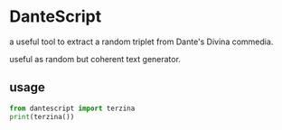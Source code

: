 # DanteScript

a useful tool to extract a random triplet from Dante's Divina commedia.

useful as random but coherent text generator.

## usage

```python
from dantescript import terzina
print(terzina())
```
